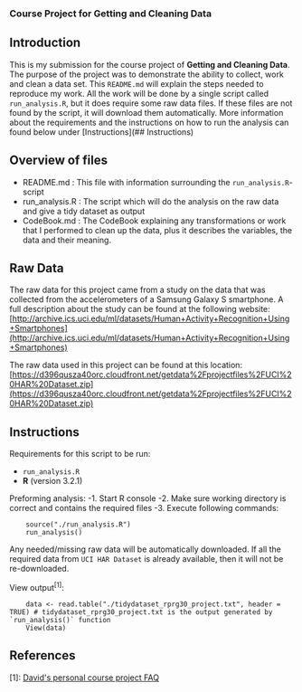 ### Course Project for Getting and Cleaning Data

## Introduction
This is my submission for the course project of **Getting and Cleaning Data**.
The purpose of the project was to demonstrate the ability to collect, work and clean a data set.
This `README.md` will explain the steps needed to reproduce my work. 
All the work will be done by a single script called `run_analysis.R`, but it does require some raw data files. If these files are not found by the script, it will download them automatically. More information about the requirements and the instructions on how to run the analysis can found below under [Instructions](## Instructions)
 
## Overview of files 
- README.md : This file with information surrounding the `run_analysis.R`-script
- run_analysis.R : The script which will do the analysis on the raw data and give a tidy dataset as output
- CodeBook.md : The CodeBook explaining any transformations or work that I performed to clean up the data, plus it describes the variables, the data and their meaning. 

## Raw Data
The raw data for this project came from a study on the data that was collected from the accelerometers of a Samsung Galaxy S smartphone. A full description about the study can be found at the following website:
[http://archive.ics.uci.edu/ml/datasets/Human+Activity+Recognition+Using+Smartphones](http://archive.ics.uci.edu/ml/datasets/Human+Activity+Recognition+Using+Smartphones)

The raw data used in this project can be found at this location: [https://d396qusza40orc.cloudfront.net/getdata%2Fprojectfiles%2FUCI%20HAR%20Dataset.zip](https://d396qusza40orc.cloudfront.net/getdata%2Fprojectfiles%2FUCI%20HAR%20Dataset.zip) 

## Instructions
Requirements for this script to be run:
- `run_analysis.R` 
- **R** (version 3.2.1)

Preforming analysis:
-1. Start R console
-2. Make sure working directory is correct and contains the required files
-3. Execute following commands:
```{r eval=FALSE}    
    source("./run_analysis.R")
    run_analysis()
```
Any needed/missing raw data will be automatically downloaded. If all the required data from `UCI HAR Dataset` is already available, then it will not be re-downloaded.
    
View output<sup>[1]</sup>:
```{r eval=FALSE}
    data <- read.table("./tidydataset_rprg30_project.txt", header = TRUE) # tidydataset_rprg30_project.txt is the output generated by `run_analysis()` function
    View(data)
```


## References
[1]: [David's personal course project FAQ](https://class.coursera.org/getdata-030/forum/thread?thread_id=37)